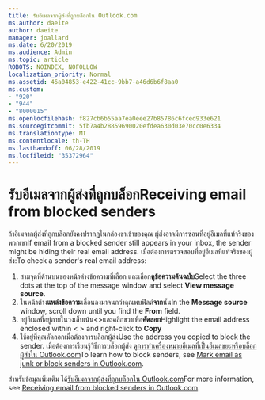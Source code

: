 ```yaml
---
title: รับอีเมลจากผู้ส่งที่ถูกบล็อกใน Outlook.com
ms.author: daeite
author: daeite
manager: joallard
ms.date: 6/20/2019
ms.audience: Admin
ms.topic: article
ROBOTS: NOINDEX, NOFOLLOW
localization_priority: Normal
ms.assetid: 46a04853-e422-41cc-9bb7-a46d6b6f8aa0
ms.custom:
- "920"
- "944"
- "8000015"
ms.openlocfilehash: f827cb6b55aa7ea0eee27b85786c6fced933e621
ms.sourcegitcommit: 5fb7a4b28859690020efdea630d03e70cc0e6334
ms.translationtype: MT
ms.contentlocale: th-TH
ms.lasthandoff: 06/28/2019
ms.locfileid: "35372964"
---
```

# <a name="receiving-email-from-blocked-senders"></a><span data-ttu-id="1f8fb-102">รับอีเมลจากผู้ส่งที่ถูกบล็อก</span><span class="sxs-lookup"><span data-stu-id="1f8fb-102">Receiving email from blocked senders</span></span>

<span data-ttu-id="1f8fb-103">ถ้าอีเมจากผู้ส่งที่ถูกบล็อกยังคงปรากฏในกล่องขาเข้าของคุณ ผู้ส่งอาจมีการซ่อนที่อยู่อีเมลที่แท้จริงของพวกเขา</span><span class="sxs-lookup"><span data-stu-id="1f8fb-103">If email from a blocked sender still appears in your inbox, the sender might be hiding their real email address.</span></span> <span data-ttu-id="1f8fb-104">เมื่อต้องการตรวจสอบที่อยู่อีเมลที่แท้จริงของผู้ส่ง:</span><span class="sxs-lookup"><span data-stu-id="1f8fb-104">To check a sender's real email address:</span></span>
  
1. <span data-ttu-id="1f8fb-105">สามจุดที่ด้านบนของหน้าต่างข้อความที่เลือก และเลือก**ดูข้อความต้นฉบับ**</span><span class="sxs-lookup"><span data-stu-id="1f8fb-105">Select the three dots at the top of the message window and select **View message source**.</span></span>
2. <span data-ttu-id="1f8fb-106">ในหน้าต่าง**แหล่งข้อความ**เลื่อนลงมาจนกว่าคุณพบฟิลด์**จาก**นั้น</span><span class="sxs-lookup"><span data-stu-id="1f8fb-106">In the **Message source** window, scroll down until you find the **From** field.</span></span>
3. <span data-ttu-id="1f8fb-107">อยู่อีเมลที่อยู่ภายในวงเล็บเน้น\<\>และคลิกขวาเพื่อ**คัดลอก**</span><span class="sxs-lookup"><span data-stu-id="1f8fb-107">Highlight the email address enclosed within \< \> and right-click to **Copy**</span></span>
4. <span data-ttu-id="1f8fb-108">ใช้อยู่ที่คุณคัดลอกเมื่อต้องการบล็อกผู้ส่ง</span><span class="sxs-lookup"><span data-stu-id="1f8fb-108">Use the address you copied to block the sender.</span></span> <span data-ttu-id="1f8fb-109">เมื่อต้องการเรียนรู้วิธีการบล็อกผู้ส่ง ดู[การทำเครื่องหมายอีเมลที่เป็นอีเมลขยะหรือบล็อกผู้ส่งใน Outlook.com](https://support.office.com/article/a3ece97b-82f8-4a5e-9ac3-e92fa6427ae4?wt.mc_id=Office_Outlook_com_Alchemy)</span><span class="sxs-lookup"><span data-stu-id="1f8fb-109">To learn how to block senders, see [Mark email as junk or block senders in Outlook.com](https://support.office.com/article/a3ece97b-82f8-4a5e-9ac3-e92fa6427ae4?wt.mc_id=Office_Outlook_com_Alchemy).</span></span>

<span data-ttu-id="1f8fb-110">สำหรับข้อมูลเพิ่มเติม ได้[รับอีเมลจากผู้ส่งที่ถูกบล็อกใน Outlook.com](https://support.office.com/article/265923a0-b52c-4157-92c8-370385215da1?wt.mc_id=Office_Outlook_com_Alchemy)</span><span class="sxs-lookup"><span data-stu-id="1f8fb-110">For more information, see [Receiving email from blocked senders in Outlook.com](https://support.office.com/article/265923a0-b52c-4157-92c8-370385215da1?wt.mc_id=Office_Outlook_com_Alchemy).</span></span>